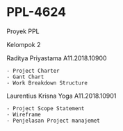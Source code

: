 # PPL-4624
Proyek PPL

Kelompok 2 

Raditya Priyastama A11.2018.10900
```
- Project Charter
- Gant Chart
- Work Breakdown Structure
```
Laurentius Krisna Yoga A11.2018.10901
```
- Project Scope Statement
- Wireframe
- Penjelasan Project manajemet
```
